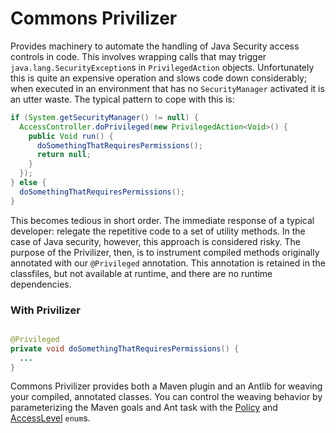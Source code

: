 # Commons Privilizer

Provides machinery to automate the handling of Java Security access
controls in code.  This involves wrapping calls that may trigger
`java.lang.SecurityException`s in `PrivilegedAction` objects.
Unfortunately this is quite an expensive operation and slows code
down considerably; when executed in an environment that has no
`SecurityManager` activated it is an utter waste.
The typical pattern to cope with this is:

```java
if (System.getSecurityManager() != null) {
  AccessController.doPrivileged(new PrivilegedAction<Void>() {
    public Void run() {
      doSomethingThatRequiresPermissions();
      return null;
    }
  });
} else {
  doSomethingThatRequiresPermissions();
}
```

This becomes tedious in short order.  The immediate response of a
typical developer:  relegate the repetitive code to a set of
utility methods.  In the case of Java security, however, this
approach is considered risky.  The purpose of the Privilizer, then,
is to instrument compiled methods originally annotated with our
`@Privileged` annotation.  This annotation is retained in the
classfiles, but not available at runtime, and there are no runtime
dependencies.

### With Privilizer

```java

@Privileged
private void doSomethingThatRequiresPermissions() {
  ...
}
```

Commons Privilizer provides both a Maven plugin and an Antlib for
weaving your compiled, annotated classes. You can control the weaving
behavior by parameterizing the Maven goals and Ant task with
the [Policy][policy] and [AccessLevel][accessLevel] `enum`s.

[policy]: apidocs/org/apache/commons/privilizer/weave/Privilizer.Policy.html
[accessLevel]: apidocs/org/apache/commons/privilizer/weave/AccessLevel.html
